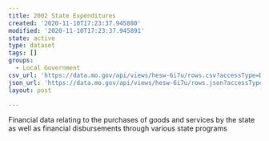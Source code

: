 ```yaml
---
title: 2002 State Expenditures
created: '2020-11-10T17:23:37.945880'
modified: '2020-11-10T17:23:37.945891'
state: active
type: dataset
tags: []
groups:
  - Local Government
csv_url: 'https://data.mo.gov/api/views/hesw-6i7u/rows.csv?accessType=DOWNLOAD'
json_url: 'https://data.mo.gov/api/views/hesw-6i7u/rows.json?accessType=DOWNLOAD'
layout: post

---
```

Financial data relating to the purchases of goods and services by the state as well as financial disbursements through various state programs
